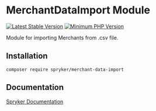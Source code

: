 # MerchantDataImport Module
[![Latest Stable Version](https://poser.pugx.org/spryker/merchant-data-import/v/stable.svg)](https://packagist.org/packages/spryker/merchant-data-import)
[![Minimum PHP Version](https://img.shields.io/badge/php-%3E%3D%207.4-8892BF.svg)](https://php.net/)

Module for importing Merchants from .csv file.

## Installation

```
composer require spryker/merchant-data-import
```

## Documentation

[Spryker Documentation](https://docs.spryker.com)
